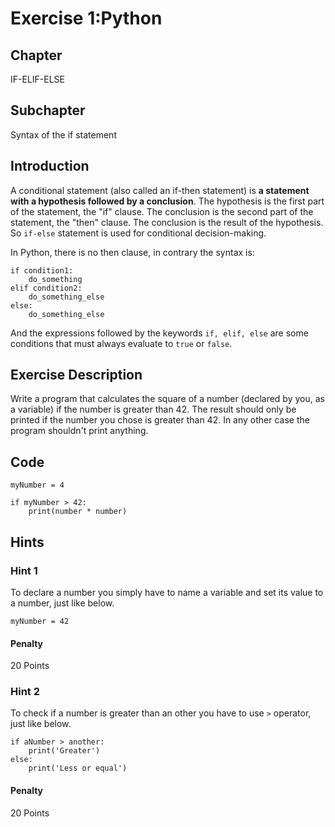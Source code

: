 # Exercise 1:Python

## Chapter
IF-ELIF-ELSE
## Subchapter
Syntax of the if statement

## Introduction

A conditional statement (also called an if-then statement) is **a statement with a hypothesis followed by a conclusion**. The hypothesis is the first part of the statement, the "if" clause. The conclusion is the second part of the statement, the "then" clause. The conclusion is the result of the hypothesis. So `if-else` statement is used for conditional decision-making. 

In Python, there is no then clause, in contrary the syntax is:
```py3
if condition1:
    do_something
elif condition2:
    do_something_else
else:
    do_something_else
```

And the expressions followed by the keywords `if, elif, else` are some conditions that must always evaluate to `true` or `false`.

## Exercise Description
Write a program that calculates the square of a number (declared by you, as a variable) if the number is greater than 42. The result should only be printed if the number you chose is greater than 42. In any other case the program shouldn't print anything.

## Code
```py3
myNumber = 4

if myNumber > 42:
    print(number * number)
```

## Hints

### Hint 1
To declare a number you simply have to name a variable and set its value to a number, just like below.

```py3
myNumber = 42
```

#### Penalty
20 Points

### Hint 2
To check if a number is greater than an other you have to use `>` operator, just like below.

```py3
if aNumber > another:
    print('Greater')
else:
    print('Less or equal')
```

#### Penalty
20 Points